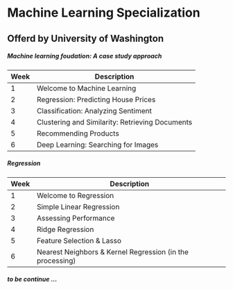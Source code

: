 # Machine Learning Specialization
## Offerd by University of Washington

##### Machine learning foudation: A case study approach

| Week | Description |
| ----------- | ----------- |
| 1 | Welcome to Machine Learning |
| 2 | Regression: Predicting House Prices|
| 3 | Classification: Analyzing Sentiment |
| 4 | Clustering and Similarity: Retrieving Documents |
| 5 | Recommending Products |
| 6 | Deep Learning: Searching for Images |

##### Regression

| Week | Description |
| ----------- | ----------- |
| 1 | Welcome to Regression |
| 2 | Simple Linear Regression |
| 3 | Assessing Performance |
| 4 | Ridge Regression |
| 5 | Feature Selection & Lasso |
| 6 | Nearest Neighbors & Kernel Regression (in the processing) | 

##### to be continue ...
